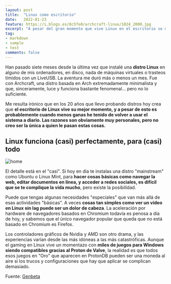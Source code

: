 ```yaml
---
layout: post
title:  "Linux como escritorio"
date:   2022-01-23
feature: https://i.blogs.es/8c5fe0/archcraft-linux/1024_2000.jpg
excerpt: "A pesar del gran momento que vive Linux en el escritorio se me hace imposible volver a usarlo como sistema principal."
tag:
- markdown 
- sample
- test
comments: false
---
```

Han pasado siete meses desde la última vez que instalé una **distro Linux** en alguno de mis ordenadores, en disco, nada de máquinas virtuales o trasteos tímidos con un LiveUSB. La aventura me duró más o menos un mes. Fue con Archcraft, una distro basada en Arch extremadamente minimalista y que, sinceramente, luce y funciona bastante fenomenal... pero no lo suficiente.

Me resulta irónico que en los 20 años que llevo probando distros hoy crea que **el escritorio de Linux vive su mejor momento, y a pesar de esto es probablemente cuando menos ganas he tenido de volver a usar el sistema a diario. Las razones son obviamente muy personales, pero no creo ser la única a quien le pasan estas cosas.**

## Linux funciona (casi) perfectamente, para (casi) todo

![home](https://i.blogs.es/74da1e/kde-neon/1024_2000.jpg)

El detalle está en el "casi". Si hoy en día te instalas una distro "mainstream" como Ubuntu o Linux Mint, para **hacer cosas básicas como navegar la web, editar documentos en línea, y acceder a redes sociales, es difícil que se te complique la vida mucho**, pero existe la posibilidad.

Puede que tengas algunas necesidades "especiales" que van más allá de esas actividades "básicas". A veces **cosas tan simples como ver un vídeo en Linux sin lag puede ser un dolor de cabeza**. La aceleración por hardware de navegadores basados en Chromium todavía es penosa a día de hoy, y sabemos que el único navegador popular que queda que no está basado en Chromium es Firefox.

Los controladores gráficos de Nvidia y AMD son otro drama, y las experiencias varían desde las más idóneas a las más catastróficas. Aunque el gaming en Linux vive un momentazo con **miles de juegos para Windows siendo compatibles gracias al Proton de Valve**, la realidad es que todos esos juegos en "Oro" que aparecen en ProtonDB pueden ser una moneda al aire si los trucos y configuraciones que hay que aplicar se complican demasiado. 

Fuente: [Genbeta](https://www.genbeta.com/linux/a-pesar-gran-momento-que-vive-linux-escritorio-se-me-hace-imposible-volver-a-usarlo-como-sistema-principal)
